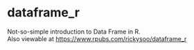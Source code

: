 # dataframe_r
Not-so-simple introduction to Data Frame in R.  
Also viewable at https://www.rpubs.com/rickysoo/dataframe_r
